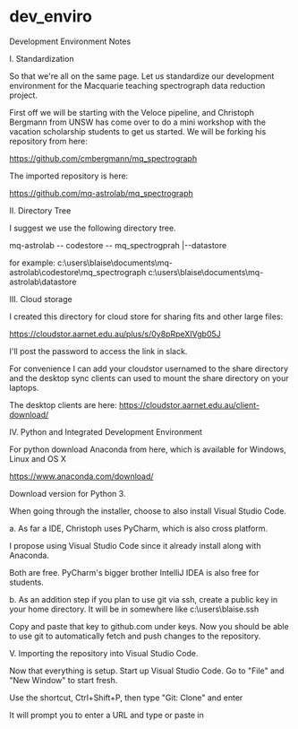 # dev_enviro
Development Environment Notes

I. Standardization

So that we're all on the same page. Let us standardize our development environment for the Macquarie teaching spectrograph data reduction project.

First off we will be starting with the Veloce pipeline, and Christoph Bergmann from UNSW has come over to do a mini workshop with the vacation scholarship students to get us started. We will be forking his repository from here:

https://github.com/cmbergmann/mq_spectrograph

The imported repository is here:

https://github.com/mq-astrolab/mq_spectrograph

II. Directory Tree

I suggest we use the following directory tree.

mq-astrolab -- codestore -- mq_spectrogprah
            |--datastore
            
            
for example:  c:\users\blaise\documents\mq-astrolab\codestore\mq_spectrograph
              c:\users\blaise\documents\mq-astrolab\datastore
              
              
III. Cloud storage

I created this directory for cloud store for sharing fits and other large files:

https://cloudstor.aarnet.edu.au/plus/s/0y8pRpeXIVgb05J

I'll post the password to access the link in slack.

For convenience I can add your cloudstor usernamed to the share directory and the desktop sync clients can used to mount the share directory on your laptops.

The desktop clients are here:
https://cloudstor.aarnet.edu.au/client-download/

IV. Python and Integrated Development Environment

For python download Anaconda from here, which is available for Windows, Linux and OS X

https://www.anaconda.com/download/

Download version for Python 3.

When going through the installer, choose to also install Visual Studio Code.

a. As far a IDE, Christoph uses PyCharm, which is also cross platform.

I propose using Visual Studio Code since it already install along with Anaconda.

Both are free. PyCharm's bigger brother IntelliJ IDEA is also free for students.

b. As an addition step if you plan to use git via ssh, create a public key in your home directory. It will be in somewhere like c:\users\blaise\.ssh

Copy and paste that key to github.com under keys. Now you should be able to use git to automatically fetch and push changes to the repository.

V. Importing the repository into Visual Studio Code.

Now that everything is setup. Start up Visual Studio Code. Go to "File" and "New Window" to start fresh.

Use the shortcut, Ctrl+Shift+P, then type "Git: Clone" and enter

It will prompt you to enter a URL and type or paste in 
